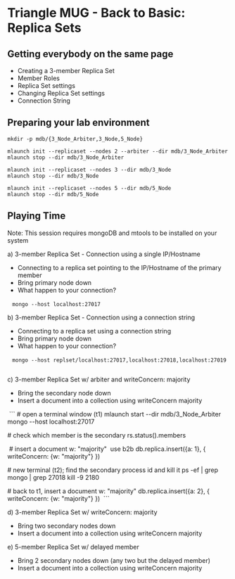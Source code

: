 # Triangle MUG - Back to Basic: Replica Sets

## Getting everybody on the same page
* Creating a 3-member Replica Set
* Member Roles
* Replica Set settings
* Changing Replica Set settings
* Connection String

## Preparing your lab environment
```
mkdir -p mdb/{3_Node_Arbiter,3_Node,5_Node}

mlaunch init --replicaset --nodes 2 --arbiter --dir mdb/3_Node_Arbiter
mlaunch stop --dir mdb/3_Node_Arbiter

mlaunch init --replicaset --nodes 3 --dir mdb/3_Node
mlaunch stop --dir mdb/3_Node

mlaunch init --replicaset --nodes 5 --dir mdb/5_Node
mlaunch stop --dir mdb/5_Node
```

## Playing Time
Note: This session requires mongoDB and mtools to be installed on your system

a) 3-member Replica Set - Connection using a single IP/Hostname
  * Connecting to a replica set pointing to the IP/Hostname of the primary member
  * Bring primary node down
  * What happen to your connection?
  
  ```
  mongo --host localhost:27017
  ```

b) 3-member Replica Set - Connection using a connection string
  * Connecting to a replica set using a connection string
  * Bring primary node down
  * What happen to your connection?
  
  ```
  mongo --host replset/localhost:27017,localhost:27018,localhost:27019
  ```
  
c) 3-member Replica Set w/ arbiter and writeConcern: majority
  * Bring the secondary node down
  * Insert a document into a collection using writeConcern majority
  
  ```
  \# open a terminal window (t1)
  mlaunch start --dir mdb/3_Node_Arbiter
  mongo --host localhost:27017
  
  \# check which member is the secondary
  rs.status().members
  
  \# insert a document w: "majority"
  use b2b
  db.replica.insert({a: 1}, { writeConcern: {w: "majority"} })
  
  \# new terminal (t2); find the secondary process id and kill it
  ps -ef | grep mongo | grep 27018
  kill -9 2180
  
  \# back to t1, insert a document w: "majority"
  db.replica.insert({a: 2}, { writeConcern: {w: "majority"} })
  ```
  
d) 3-member Replica Set w/ writeConcern: majority
  * Bring two secondary nodes down
  * Insert a document into a collection using writeConcern majority

e) 5-member Replica Set w/ delayed member
  * Bring 2 secondary nodes down (any two but the delayed member)
  * Insert a document into a collection using writeConcern majority
